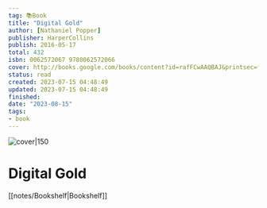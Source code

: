 ```yaml
---
tag: 📚Book
title: "Digital Gold"
author: [Nathaniel Popper]
publisher: HarperCollins
publish: 2016-05-17
total: 432
isbn: 0062572067 9780062572066
cover: http://books.google.com/books/content?id=rafFCwAAQBAJ&printsec=frontcover&img=1&zoom=1&edge=curl&source=gbs_api
status: read
created: 2023-07-15 04:48:49
updated: 2023-07-15 04:48:49
finished: 
date: "2023-08-15"
tags:
- book
---
```


![cover|150](http://books.google.com/books/content?id=rafFCwAAQBAJ&printsec=frontcover&img=1&zoom=1&edge=curl&source=gbs_api)

# Digital Gold
[[notes/Bookshelf|Bookshelf]]